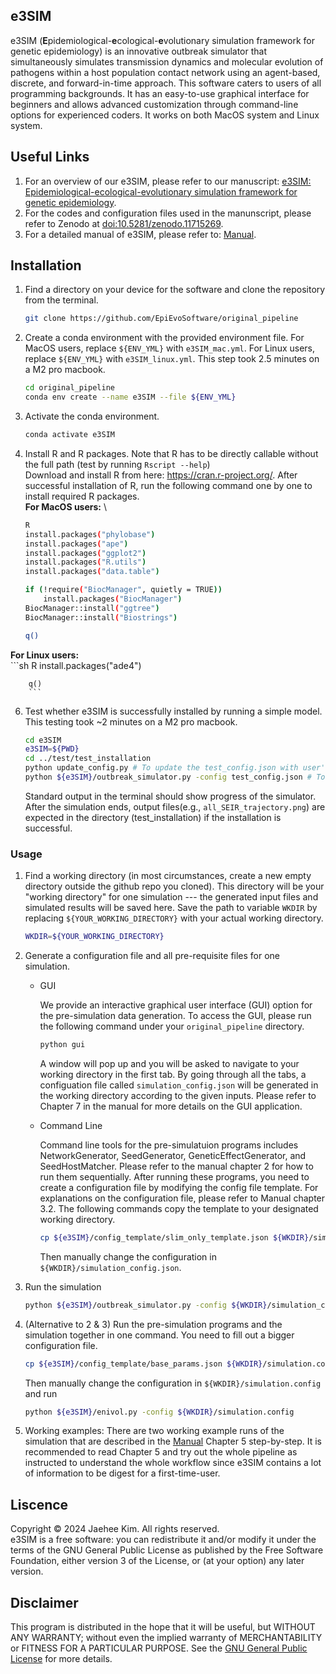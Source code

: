 ## $\textbf{e3SIM}$

$\text{e3SIM}$ (**E**pidemiological-**e**cological-**e**volutionary simulation framework for genetic epidemiology) is an innovative outbreak simulator that simultaneously simulates transmission dynamics and molecular evolution of pathogens within a host population contact network using an agent-based, discrete, and forward-in-time approach. This software caters to users of all programming backgrounds. It has an easy-to-use graphical interface for beginners and allows advanced customization through command-line options for experienced coders. It works on both MacOS system and Linux system.

## Useful Links
1. For an overview of our e3SIM, please refer to our manuscript: [e3SIM: Epidemiological-ecological-evolutionary simulation framework for genetic epidemiology](https://www.biorxiv.org/content/10.1101/2024.06.29.601123v1).
2. For the codes and configuration files used in the manunscript, please refer to Zenodo at [doi:10.5281/zenodo.11715269](https://doi.org/10.5281/zenodo.11715269).
3. For a detailed manual of e3SIM, please refer to: [Manual](https://github.com/EpiEvoSoftware/original_pipeline/blob/main/e3SIM_manual.pdf).


## Installation

  1. Find a directory on your device for the software and clone the repository from the terminal.
      ```sh
      git clone https://github.com/EpiEvoSoftware/original_pipeline
      ```
  
  2. Create a conda environment with the provided environment file. For MacOS users, replace `${ENV_YML}` with `e3SIM_mac.yml`. For Linux users, replace `${ENV_YML}` with `e3SIM_linux.yml`. This step took 2.5 minutes on a M2 pro macbook. 
      ```sh
      cd original_pipeline
      conda env create --name e3SIM --file ${ENV_YML}
      ```
      <!-- If environment creation fails or you encounter errors about importing packages in testing (step 4), do `conda deactivate` to deactivate the environment and delete it by `conda remove --name e3SIM --all`, then repeat this step by using the no-builds options of the yml file (`mac_env_wo_builds.yml` for MacOS or `linux_env_wo_builds.yml` for Linux). -->
  
  3. Activate the conda environment.
      ```sh
      conda activate e3SIM
      ```
  
  4. Install R and R packages. Note that R has to be directly callable without the full path (test by running `Rscript --help`)  \
      Download and install R from here: https://cran.r-project.org/. After successful installation of R, run the following command one by one to install required R packages.\
     **For MacOS users:** \
        ```sh
        R
        install.packages("phylobase")
        install.packages("ape")
        install.packages("ggplot2")
        install.packages("R.utils")
        install.packages("data.table")

        if (!require("BiocManager", quietly = TRUE))
            install.packages("BiocManager")
        BiocManager::install("ggtree")
        BiocManager::install("Biostrings")

        q()
        ```
        
  **For Linux users:** \
        ```sh
        R
        install.packages("ade4")
        
        q()
        ```

  6. Test whether $\text{e3SIM}$ is successfully installed by running a simple model. This testing took ~2 minutes on a M2 pro macbook. 
      ```sh
      cd e3SIM
      e3SIM=${PWD}
      cd ../test/test_installation
      python update_config.py # To update the test_config.json with user's directory
      python ${e3SIM}/outbreak_simulator.py -config test_config.json # To run the simulation
      ```
      Standard output in the terminal should show progress of the simulator. After the simulation ends, output files(e.g., `all_SEIR_trajectory.png`) are expected in the directory (test_installation) if the installation is successful.


### Usage

1. Find a working directory (in most circumstances, create a new empty directory outside the github repo you cloned). This directory will be your "working directory" for one simulation --- the generated input files and simulated results will be saved here. Save the path to variable `WKDIR` by replacing `${YOUR_WORKING_DIRECTORY}` with your actual working directory.
    ```sh
    WKDIR=${YOUR_WORKING_DIRECTORY}
    ```

2. Generate a configuration file and all pre-requisite files for one simulation.
    * GUI
    
        We provide an interactive graphical user interface (GUI) option for the pre-simulation data generation. To access the GUI, please run the following command under your `original_pipeline` directory.
        ```sh
        python gui
        ```
        A window will pop up and you will be asked to navigate to your working directory in the first tab. By going through all the tabs, a configuation file called `simulation_config.json` will be generated in the working directory according to the given inputs. Please refer to Chapter 7 in the manual for more details on the GUI application.

    * Command Line
    
        Command line tools for the pre-simulatuion programs includes NetworkGenerator, SeedGenerator, GeneticEffectGenerator, and SeedHostMatcher. Please refer to the manual chapter 2 for how to run them sequentially. After running these programs, you need to create a configuration file by modifying the config file template. For explanations on the configuration file, please refer to Manual chapter 3.2. The following commands copy the template to your designated working directory.
        ```sh
        cp ${e3SIM}/config_template/slim_only_template.json ${WKDIR}/simulation_config.json
        ```
        Then manually change the configuration in `${WKDIR}/simulation_config.json`.

3. Run the simulation
    ```sh
    python ${e3SIM}/outbreak_simulator.py -config ${WKDIR}/simulation_config.json
    ```

4. (Alternative to 2 & 3) Run the pre-simulation programs and the simulation together in one command. You need to fill out a bigger configuration file.
    ```sh
    cp ${e3SIM}/config_template/base_params.json ${WKDIR}/simulation.config
    ```
    Then manually change the configuration in `${WKDIR}/simulation.config` and run
    ```sh
    python ${e3SIM}/enivol.py -config ${WKDIR}/simulation.config
    ```

5. Working examples: There are two working example runs of the simulation that are described in the [Manual](https://github.com/EpiEvoSoftware/original_pipeline/blob/main/e3SIM_manual.pdf) Chapter 5 step-by-step. It is recommended to read Chapter 5 and try out the whole pipeline as instructed to understand the whole workflow since e3SIM contains a lot of information to be digest for a first-time-user.



## Liscence

Copyright &copy; 2024 Jaehee Kim. All rights reserved.\
$\text{e3SIM}$ is a free software: you can redistribute it and/or modify
it under the terms of the GNU General Public License as published by
the Free Software Foundation, either version 3 of the License, or
(at your option) any later version.

## Disclaimer
This program is distributed in the hope that it will be useful,
but WITHOUT ANY WARRANTY; without even the implied warranty of
MERCHANTABILITY or FITNESS FOR A PARTICULAR PURPOSE.  See the
[GNU General Public License](\url{http://www.gnu.org/licenses/}) for more details.
<!-- ================================

Run ```conda env update --name myenvname --file environment.yml --prune`` to be updated w/ dependencies for backend
or
Run ```conda env create -f environment.yml``` to initialize conda env

https://akrabat.com/creating-virtual-environments-with-pyenv/
https://stackoverflow.com/questions/42352841/how-to-update-an-existing-conda-environment-with-a-yml-file


deployment: https://github.com/TomSchimansky/CustomTkinter/issues/2322


distributing for macos:
pip install pyinstaller
pyinstaller --onefile --windowed --icon=__icon__.ico __script__.py

https://www.pythonguis.com/tutorials/packaging-tkinter-applications-windows-pyinstaller/ -->

<!-- ## Additional from Manuscript
Templates for all necessary input files are available in our GitHub repository. It is recommended to run the relevant pre-simulation modules with the $\texttt{-method user_input}$ flag to enable $\text{e3SIM}$ to validate the format of the user-provided files.  -->

